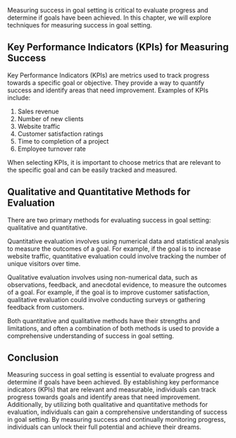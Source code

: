 
Measuring success in goal setting is critical to evaluate progress and determine if goals have been achieved. In this chapter, we will explore techniques for measuring success in goal setting.

Key Performance Indicators (KPIs) for Measuring Success
-------------------------------------------------------

Key Performance Indicators (KPIs) are metrics used to track progress towards a specific goal or objective. They provide a way to quantify success and identify areas that need improvement. Examples of KPIs include:

1. Sales revenue
2. Number of new clients
3. Website traffic
4. Customer satisfaction ratings
5. Time to completion of a project
6. Employee turnover rate

When selecting KPIs, it is important to choose metrics that are relevant to the specific goal and can be easily tracked and measured.

Qualitative and Quantitative Methods for Evaluation
---------------------------------------------------

There are two primary methods for evaluating success in goal setting: qualitative and quantitative.

Quantitative evaluation involves using numerical data and statistical analysis to measure the outcomes of a goal. For example, if the goal is to increase website traffic, quantitative evaluation could involve tracking the number of unique visitors over time.

Qualitative evaluation involves using non-numerical data, such as observations, feedback, and anecdotal evidence, to measure the outcomes of a goal. For example, if the goal is to improve customer satisfaction, qualitative evaluation could involve conducting surveys or gathering feedback from customers.

Both quantitative and qualitative methods have their strengths and limitations, and often a combination of both methods is used to provide a comprehensive understanding of success in goal setting.

Conclusion
----------

Measuring success in goal setting is essential to evaluate progress and determine if goals have been achieved. By establishing key performance indicators (KPIs) that are relevant and measurable, individuals can track progress towards goals and identify areas that need improvement. Additionally, by utilizing both qualitative and quantitative methods for evaluation, individuals can gain a comprehensive understanding of success in goal setting. By measuring success and continually monitoring progress, individuals can unlock their full potential and achieve their dreams.
